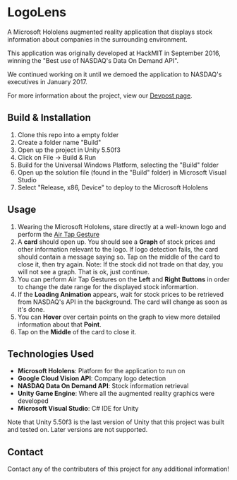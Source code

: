 # LogoLens

A Microsoft Hololens augmented reality application that displays stock information about companies in the surrounding environment.

This application was originally developed at HackMIT in September 2016, winning the "Best use of NASDAQ's Data On Demand API".

We continued working on it until we demoed the application to NASDAQ's executives in January 2017.

For more information about the project, view our [Devpost page](https://devpost.com/software/logo-locator).

## Build & Installation

1. Clone this repo into a empty folder
2. Create a folder name "Build"
2. Open up the project in Unity 5.50f3
3. Click on File -> Build & Run
4. Build for the Universal Windows Platform, selecting the "Build" folder
5. Open up the solution file (found in the "Build" folder) in Microsoft Visual Studio
6. Select "Release, x86, Device" to deploy to the Microsoft Hololens

## Usage

1. Wearing the Microsoft Hololens, stare directly at a well-known logo and perform the [Air Tap Gesture](https://developer.microsoft.com/en-us/windows/holographic/gestures)
2. A **card** should open up. You should see a **Graph** of stock prices and other information relevant to the logo. If logo detection fails, the card should contain a message saying so. Tap on the middle of the card to close it, then try again. Note: If the stock did not trade on that day, you will not see a graph. That is ok, just continue.
3. You can perform Air Tap Gestures on the **Left** and **Right Buttons** in order to change the date range for the displayed stock informartion.
4. If the **Loading Animation** appears, wait for stock prices to be retrieved from NASDAQ's API in the background. The card will change as soon as it's done.
5. You can **Hover** over certain points on the graph to view more detailed information about that **Point**.
6. Tap on the **Middle** of the card to close it.

## Technologies Used

* **Microsoft Hololens**: Platform for the application to run on
* **Google Cloud Vision API**: Company logo detection
* **NASDAQ Data On Demand API**: Stock information retrieval
* **Unity Game Engine**: Where all the augmented reality graphics were developed
* **Microsoft Visual Studio**: C# IDE for Unity

Note that Unity 5.50f3 is the last version of Unity that this project was built and tested on. Later versions are not supported.

## Contact

Contact any of the contributers of this project for any additional information!


